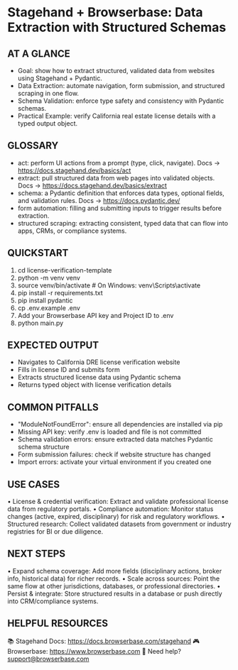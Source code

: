 # Stagehand + Browserbase: Data Extraction with Structured Schemas

## AT A GLANCE
- Goal: show how to extract structured, validated data from websites using Stagehand + Pydantic.
- Data Extraction: automate navigation, form submission, and structured scraping in one flow.
- Schema Validation: enforce type safety and consistency with Pydantic schemas.
- Practical Example: verify California real estate license details with a typed output object.

## GLOSSARY
- act: perform UI actions from a prompt (type, click, navigate).
  Docs → https://docs.stagehand.dev/basics/act
- extract: pull structured data from web pages into validated objects.
  Docs → https://docs.stagehand.dev/basics/extract
- schema: a Pydantic definition that enforces data types, optional fields, and validation rules.
  Docs → https://docs.pydantic.dev/
- form automation: filling and submitting inputs to trigger results before extraction.
- structured scraping: extracting consistent, typed data that can flow into apps, CRMs, or compliance systems.

## QUICKSTART
 1) cd license-verification-template
 2) python -m venv venv
 3) source venv/bin/activate  # On Windows: venv\Scripts\activate
 4) pip install -r requirements.txt
 5) pip install pydantic
 6) cp .env.example .env
 7) Add your Browserbase API key and Project ID to .env
 8) python main.py

## EXPECTED OUTPUT
- Navigates to California DRE license verification website
- Fills in license ID and submits form
- Extracts structured license data using Pydantic schema
- Returns typed object with license verification details

## COMMON PITFALLS
- "ModuleNotFoundError": ensure all dependencies are installed via pip
- Missing API key: verify .env is loaded and file is not committed
- Schema validation errors: ensure extracted data matches Pydantic schema structure
- Form submission failures: check if website structure has changed
- Import errors: activate your virtual environment if you created one

## USE CASES
• License & credential verification: Extract and validate professional license data from regulatory portals.
• Compliance automation: Monitor status changes (active, expired, disciplinary) for risk and regulatory workflows.
• Structured research: Collect validated datasets from government or industry registries for BI or due diligence.

## NEXT STEPS
• Expand schema coverage: Add more fields (disciplinary actions, broker info, historical data) for richer records.
• Scale across sources: Point the same flow at other jurisdictions, databases, or professional directories.
• Persist & integrate: Store structured results in a database or push directly into CRM/compliance systems.

## HELPFUL RESOURCES
📚 Stagehand Docs:     https://docs.browserbase.com/stagehand
🎮 Browserbase:        https://www.browserbase.com
📧 Need help?          support@browserbase.com
